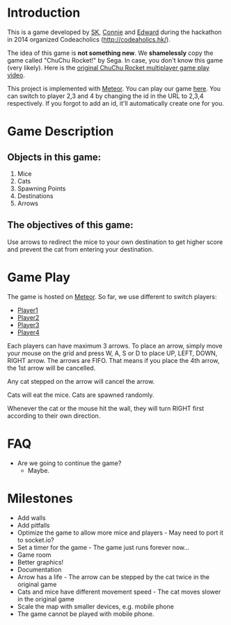 # Introduction
This is a game developed by [SK](skowyong@gmail.com),
[Connie](cleung334@gmail.com) and [Edward](edwardfung123@gmail.com) during the
hackathon in 2014 organized Codeacholics (http://codeaholics.hk/).

The idea of this game is **not something new**. We **shamelessly** copy the
game called "ChuChu Rocket!" by Sega. In case, you don't know this game (very
likely). Here is the [original ChuChu Rocket multiplayer game play video](http://youtu.be/WHBsA-PZXiA?t=19s).

This project is implemented with [Meteor](http://meteor.com/). You can play
our game [here](http://chu-chu-rocket.meteor.com/?id=1). You can switch to player 2,3 and 4
by changing the id in the URL to 2,3,4 respectively. If you forgot to add an
id, it'll automatically create one for you.

# Game Description
## Objects in this game:
1. Mice
2. Cats
3. Spawning Points
4. Destinations
5. Arrows

## The objectives of this game:
Use arrows to redirect the mice to your own destination to get higher score and prevent the cat
from entering your destination.

# Game Play
The game is hosted on [Meteor](http://chu-chu-rocket.meteor.com/?id=1).
So far, we use different to switch players:

* [Player1](http://chu-chu-rocket.meteor.com/?id=1)
* [Player2](http://chu-chu-rocket.meteor.com/?id=2)
* [Player3](http://chu-chu-rocket.meteor.com/?id=3)
* [Player4](http://chu-chu-rocket.meteor.com/?id=4)

Each players can have maximum 3 arrows.
To place an arrow, simply move your mouse on the grid and press W, A, S or D to place UP, LEFT, DOWN, RIGHT arrow.
The arrows are FIFO. That means if you place the 4th arrow, the 1st arrow will be cancelled.

Any cat stepped on the arrow will cancel the arrow.

Cats will eat the mice. Cats are spawned randomly.

Whenever the cat or the mouse hit the wall, they will turn RIGHT first according to their own direction.

# FAQ
* Are we going to continue the game?
  * Maybe.

# Milestones
* Add walls
* Add pitfalls
* Optimize the game to allow more mice and players - May need to port it to socket.io?
* Set a timer for the game - The game just runs forever now...
* Game room
* Better graphics!
* Documentation
* Arrow has a life - The arrow can be stepped by the cat twice in the original game
* Cats and mice have different movement speed - The cat moves slower in the original game
* Scale the map with smaller devices, e.g. mobile phone
* The game cannot be played with mobile phone.

